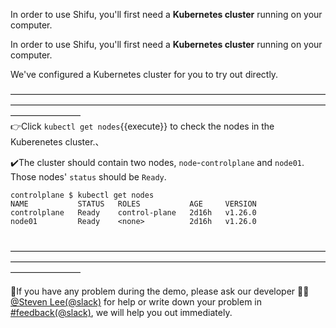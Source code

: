 
In order to use Shifu, you'll first need a **Kubernetes cluster** running on your computer.

In order to use Shifu, you'll first need a **Kubernetes cluster** running on your computer.

We've configured a Kubernetes cluster for you to try out directly.

————————————————————————————————————————————————————————————————————————————————
<br/>
👉Click `kubectl get nodes`{{execute}} to check the nodes in the Kuberenetes cluster.、
<br/>

✔️The cluster should contain two nodes, `node`-`controlplane` and `node01`. Those nodes' `status` should be `Ready`.
```
controlplane $ kubectl get nodes
NAME           STATUS   ROLES           AGE     VERSION
controlplane   Ready    control-plane   2d16h   v1.26.0
node01         Ready    <none>          2d16h   v1.26.0
```
<br/>
————————————————————————————————————————————————————————————————————————————————
<br/>

🔔If you have any problem during the demo, please ask our developer 👷🏽[@Steven Lee(@slack)](https://shifuproj.slack.com/archives/D04MFP86D4J) for help or write down your problem in [#feedback(@slack)](https://shifuproj.slack.com/archives/C04N5AJJL8Y), we will help you out immediately.
